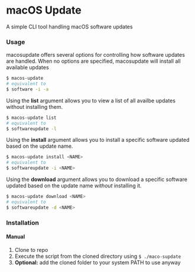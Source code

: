 # macOS Update
A simple CLI tool handling macOS software updates

### Usage
macosupdate offers several options for controlling how software updates are handled. When no options are specified, macosupdate will install all available updates
```bash
$ macos-update
# equivalent to
$ software -i -a
```
Using the **list** argument allows you to view a list of all availbe updates without installing them.
```bash
$ macos-update list
# equivalent to
$ softwareupdate -l
```
Using the **install** argument allows you to install a specific software updated based on the update name.
```bash
$ macos-update install <NAME>
# equivalent to
$ softwareupdate -i <NAME>
```
Using the **download** argument allows you to download a specific software updated based on the update name *without* installing it.
```bash
$ macos-update download <NAME>
# equivalent to
$ softwareupdate -d <NAME>
```

### Installation
#### Manual
1. Clone to repo
2. Execute the script from the cloned directory using `$ ./maco-supdate`
3. **Optional:** add the cloned folder to your system PATH to use anyway
